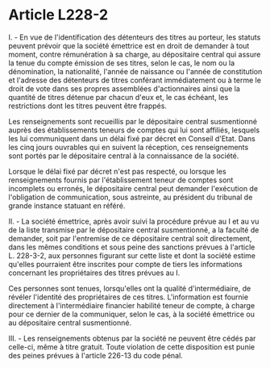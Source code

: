 # Article L228-2

I. - En vue de l'identification des détenteurs des titres au porteur, les statuts peuvent prévoir que la société émettrice est en droit de demander à tout moment, contre rémunération à sa charge, au dépositaire central qui assure la tenue du compte émission de ses titres, selon le cas, le nom ou la dénomination, la nationalité, l'année de naissance ou l'année de constitution et l'adresse des détenteurs de titres conférant immédiatement ou à terme le droit de vote dans ses propres assemblées d'actionnaires ainsi que la quantité de titres détenue par chacun d'eux et, le cas échéant, les restrictions dont les titres peuvent être frappés.

Les renseignements sont recueillis par le dépositaire central susmentionné auprès des établissements teneurs de comptes qui lui sont affiliés, lesquels les lui communiquent dans un délai fixé par décret en Conseil d'Etat. Dans les cinq jours ouvrables qui en suivent la réception, ces renseignements sont portés par le dépositaire central à la connaissance de la société.

Lorsque le délai fixé par décret n'est pas respecté, ou lorsque les renseignements fournis par l'établissement teneur de comptes sont incomplets ou erronés, le dépositaire central peut demander l'exécution de l'obligation de communication, sous astreinte, au président du tribunal de grande instance statuant en référé.

II. - La société émettrice, après avoir suivi la procédure prévue au I et au vu de la liste transmise par le dépositaire central susmentionné, a la faculté de demander, soit par l'entremise de ce dépositaire central soit directement, dans les mêmes conditions et sous peine des sanctions prévues à l'article L. 228-3-2, aux personnes figurant sur cette liste et dont la société estime qu'elles pourraient être inscrites pour compte de tiers les informations concernant les propriétaires des titres prévues au I.

Ces personnes sont tenues, lorsqu'elles ont la qualité d'intermédiaire, de révéler l'identité des propriétaires de ces titres. L'information est fournie directement à l'intermédiaire financier habilité teneur de compte, à charge pour ce dernier de la communiquer, selon le cas, à la société émettrice ou au dépositaire central susmentionné.

III. - Les renseignements obtenus par la société ne peuvent être cédés par celle-ci, même à titre gratuit. Toute violation de cette disposition est punie des peines prévues à l'article 226-13 du code pénal.
